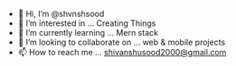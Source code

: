 - 👋 Hi, I’m @shvnshsood
- 👀 I’m interested in ... Creating Things
- 🌱 I’m currently learning ... Mern stack
- 💞️ I’m looking to collaborate on ... web & mobile projects
- 📫 How to reach me ... shivanshusood2000@gmail.com

<!---
shvnshsood/shvnshsood is a ✨ special ✨ repository because its `README.md` (this file) appears on your GitHub profile.
You can click the Preview link to take a look at your changes.
--->
